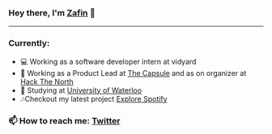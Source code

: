 ### Hey there, I'm [Zafin](https://zafinhassan.com) 👋
---


### Currently:
- 💻 Working as a software developer intern at vidyard
- 🔭 Working as a Product Lead at [The Capsule](https://readthecapsule.com/ref/MF5MLXooTK) and as on organizer at [Hack The North](https://hackthenorth.com)
- 🏫 Studying at [University of Waterloo](https://www.uwaterloo.ca/)
- 🎶Checkout my latest project [Explore Spotify](https://explorespotify.com)

### 📫 How to reach me: [Twitter](https://twitter.com/zafinhassan)


